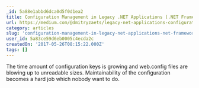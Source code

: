 ```yaml
---
_id: 5a88e1abbd6dca0d5f0d1ea2
title: Configuration Management in Legacy .NET Applications (.NET Framework 4.5.1+)
url: https://medium.com/@dmitryzaets/legacy-net-applications-configuration-management-net-framework-4-5-1-68220335d9d8
category: articles
slug: 'configuration-management-in-legacy-net-applications-net-framework-4-5-1'
user_id: 5a83ce59d6eb0005c4ecda2c
createdOn: '2017-05-26T08:15:22.000Z'
tags: []
---
```


The time amount of configuration keys is growing and web.config files are blowing up to unreadable sizes. Maintainability of the configuration becomes a hard job which nobody want to do.
